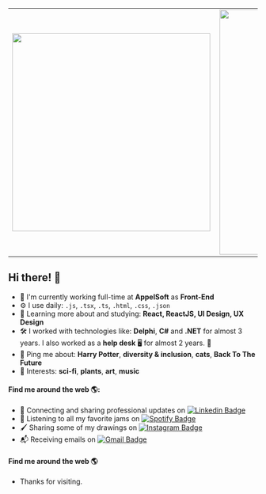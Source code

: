 <!-- ![3255469](https://user-images.githubusercontent.com/19981551/90162385-e961e400-dd6a-11ea-9464-c39df2a503a4.jpg) -->

<center>
  <table>
    <tr>
        <td><img width="400px" align="left" src="https://github-readme-stats.vercel.app/api/top-langs/?username=roziana-rdrgs&hide=html&layout=compact&theme=default" /></td>
        <td><img width="495px" align="left" src="https://github-readme-stats.vercel.app/api?username=roziana-rdrgs&theme=default" /></td>
    </tr>   
  </table>
</center>

<!-- ### Hi there 👋 -->
## Hi there! 👋

- 🏢 I'm currently working full-time at  **AppelSoft** as **Front-End**
- ⚙️ I use daily:  `.js`, `.tsx`, `.ts`, `.html`, `.css`, `.json`
- 🌱 Learning more about and studying:  **React, ReactJS, UI Design, UX Design**
- 🛠️ I worked with technologies like: **Delphi**, **C#** and **.NET** for almost 3 years.  I also worked as a **help desk** 🖥️ for almost 2 years. 🤪
- 💬 Ping me about: **Harry Potter**, **diversity & inclusion**, **cats**, **Back To The Future**
- 💜 Interests: **sci-fi**, **plants**, **art**, **music**

#### Find me around the web 🌎:
- 💼 Connecting and sharing professional updates on  [![Linkedin Badge](https://img.shields.io/badge/-LinkedIn-blue?style=flat-square&logo=Linkedin&logoColor=white&link=https://www.linkedin.com/in/roziana-rdrgs/)](https://www.linkedin.com/in/roziana-rdrgs/)
- 🎵 Listening to all my favorite jams on  [![Spotify Badge](https://img.shields.io/badge/-Spotify-black?style=flat-square&logo=Spotify&logoColor=white&link=https://open.spotify.com/user/roziana_rdgs?si=775zXj3cRG-LtF0ca6QoGg)](https://open.spotify.com/user/roziana_rdgs?si=775zXj3cRG-LtF0ca6QoGg)
- 🖌️ Sharing some of my drawings on  [![Instagram Badge](https://img.shields.io/badge/-Instagram-orange?style=flat-square&logo=Instagram&logoColor=white&link=https://www.instagram.com/rdrgs.ink/)](https://www.instagram.com/rdrgs.ink/)
- 📬 Receiving emails on  [![Gmail Badge](https://img.shields.io/badge/-Gmail-c14438?style=flat-square&logo=Gmail&logoColor=white&link=mailto:pereiraroziana55@gmail.com)](mailto:pereiraroziana55@gmail.com)

#### Find me around the web 🌎

 
- Thanks for visiting. 
